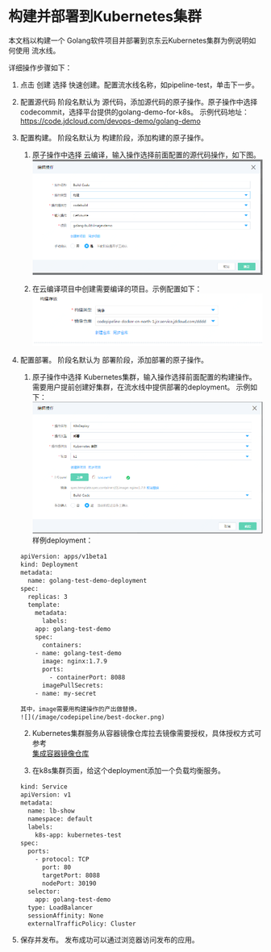 # 构建并部署到Kubernetes集群
本文档以构建一个 Golang软件项目并部署到京东云Kubernetes集群为例说明如何使用 流水线。

详细操作步骤如下：

1. 点击 创建 选择 快速创建。配置流水线名称，如pipeline-test，单击下一步。

2. 配置源代码
  阶段名默认为 源代码，添加源代码的原子操作。原子操作中选择codecommit，选择平台提供的golang-demo-for-k8s。
  示例代码地址：https://code.jdcloud.com/devops-demo/golang-demo

3. 配置构建。
  阶段名默认为 构建阶段，添加构建的原子操作。   
     1. 原子操作中选择 云编译，输入操作选择前面配置的源代码操作，如下图。    
        ![](/image/codepipeline/best-build.png)
 
     2. 在云编译项目中创建需要编译的项目。示例配置如下：   
        ![](/image/codepipeline/best-build-2.png) 
 
4. 配置部署。
  阶段名默认为 部署阶段，添加部署的原子操作。  
  
     1. 原子操作中选择 Kubernetes集群，输入操作选择前面配置的构建操作。需要用户提前创建好集群，在流水线中提供部署的deployment。
        示例如下：
        ![](/image/codepipeline/best-k8s.png)
        样例deployment：
	```
	apiVersion: apps/v1beta1
	kind: Deployment
	metadata:
	  name: golang-test-demo-deployment
	spec:
	  replicas: 3
	  template:
	    metadata:
	      labels:
		app: golang-test-demo
	    spec:
	      containers:
		- name: golang-test-demo
		  image: nginx:1.7.9
		  ports:
		    - containerPort: 8088
	      imagePullSecrets:
		- name: my-secret	
	```
       其中，image需要用构建操作的产出做替换，
       ![](/image/codepipeline/best-docker.png)  
     
     2. Kubernetes集群服务从容器镜像仓库拉去镜像需要授权，具体授权方式可参考    
      [集成容器镜像仓库]( https://docs.jdcloud.com/cn/jcs-for-kubernetes/deploy-container-registry)
      
     3. 在k8s集群页面，给这个deployment添加一个负载均衡服务。      
	```
	kind: Service
	apiVersion: v1
	metadata:
	  name: lb-show
	  namespace: default
	  labels:
	    k8s-app: kubernetes-test
	spec:
	  ports:
	    - protocol: TCP
	      port: 80
	      targetPort: 8088
	      nodePort: 30190
	  selector:
	    app: golang-test-demo
	  type: LoadBalancer
	  sessionAffinity: None
	  externalTrafficPolicy: Cluster 
	```

5. 保存并发布。
发布成功可以通过浏览器访问发布的应用。
